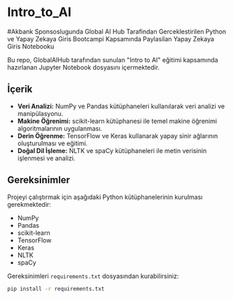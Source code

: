 # Intro_to_AI

#Akbank Sponsoslugunda Global AI Hub Tarafindan Gerceklestirilen Python ve Yapay Zekaya Giris Bootcampi Kapsamında Paylasilan Yapay Zekaya Giris Notebooku

Bu repo, GlobalAIHub tarafından sunulan "Intro to AI" eğitimi kapsamında hazırlanan Jupyter Notebook dosyasını içermektedir. 

## İçerik

- **Veri Analizi:** NumPy ve Pandas kütüphaneleri kullanılarak veri analizi ve manipülasyonu.
- **Makine Öğrenimi:** scikit-learn kütüphanesi ile temel makine öğrenimi algoritmalarının uygulanması.
- **Derin Öğrenme:** TensorFlow ve Keras kullanarak yapay sinir ağlarının oluşturulması ve eğitimi.
- **Doğal Dil İşleme:** NLTK ve spaCy kütüphaneleri ile metin verisinin işlenmesi ve analizi.

## Gereksinimler

Projeyi çalıştırmak için aşağıdaki Python kütüphanelerinin kurulması gerekmektedir:

- NumPy
- Pandas
- scikit-learn
- TensorFlow
- Keras
- NLTK
- spaCy

Gereksinimleri `requirements.txt` dosyasından kurabilirsiniz:

```bash
pip install -r requirements.txt

